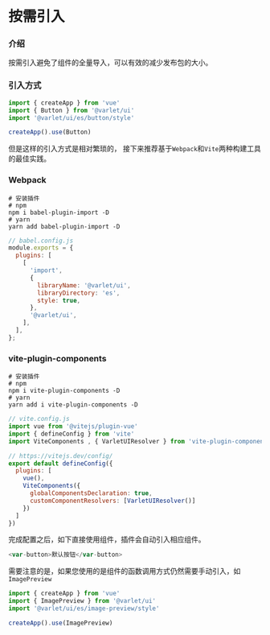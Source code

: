 # 按需引入

### 介绍
按需引入避免了组件的全量导入，可以有效的减少发布包的大小。

### 引入方式

```js
import { createApp } from 'vue'
import { Button } from '@varlet/ui'
import '@varlet/ui/es/button/style'

createApp().use(Button)
```

但是这样的引入方式是相对繁琐的，
接下来推荐基于`Webpack`和`Vite`两种构建工具的最佳实践。


### Webpack

```shell
# 安装插件
# npm
npm i babel-plugin-import -D 
# yarn
yarn add babel-plugin-import -D
```

```js
// babel.config.js
module.exports = {
  plugins: [
    [
      'import',
      {
        libraryName: '@varlet/ui',
        libraryDirectory: 'es',
        style: true,
      },
      '@varlet/ui',
    ],
  ],
};
```

### vite-plugin-components

```shell
# 安装插件
# npm
npm i vite-plugin-components -D
# yarn
yarn add i vite-plugin-components -D
```

```js
// vite.config.js
import vue from '@vitejs/plugin-vue'
import { defineConfig } from 'vite'
import ViteComponents , { VarletUIResolver } from 'vite-plugin-components'

// https://vitejs.dev/config/
export default defineConfig({
  plugins: [
    vue(),
    ViteComponents({
      globalComponentsDeclaration: true,
      customComponentResolvers: [VarletUIResolver()]
    })
  ]
})
```

完成配置之后，如下直接使用组件，插件会自动引入相应组件。

```js
<var-button>默认按钮</var-button>
```

需要注意的是，如果您使用的是组件的函数调用方式仍然需要手动引入，如`ImagePreview`

```js
import { createApp } from 'vue'
import { ImagePreview } from '@varlet/ui'
import '@varlet/ui/es/image-preview/style'

createApp().use(ImagePreview)
```


